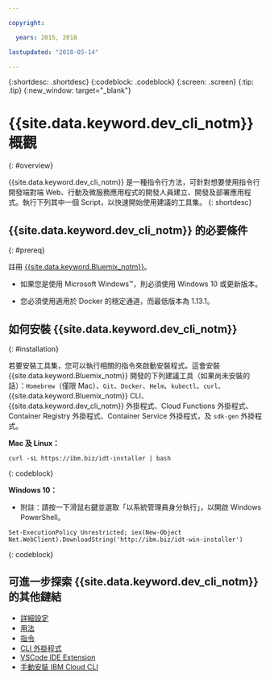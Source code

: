 ```yaml
---

copyright:

  years: 2015, 2018

lastupdated: "2018-05-14"

---
```


{:shortdesc: .shortdesc}
{:codeblock: .codeblock}
{:screen: .screen}
{:tip: .tip}
{:new_window: target="_blank"}

# {{site.data.keyword.dev_cli_notm}} 概觀
{: #overview}

{{site.data.keyword.dev_cli_notm}} 是一種指令行方法，可針對想要使用指令行開發端對端 Web、行動及微服務應用程式的開發人員建立、開發及部署應用程式。執行下列其中一個 Script，以快速開始使用建議的工具集。
{: shortdesc} 

## {{site.data.keyword.dev_cli_notm}} 的必要條件
{: #prereq}

註冊 [{{site.data.keyword.Bluemix_notm}}](http://ibm.biz/ibm-registration)。

* 如果您是使用 Microsoft Windows&trade;，則必須使用 Windows 10 或更新版本。

* 您必須使用適用於 Docker 的穩定通道，而最低版本為 1.13.1。

## 如何安裝 {{site.data.keyword.dev_cli_notm}}
{: #installation}

若要安裝工具集，您可以執行相關的指令來啟動安裝程式。這會安裝 {{site.data.keyword.Bluemix_notm}} 開發的下列建議工具（如果尚未安裝的話）：`Homebrew`（僅限 Mac）、`Git`、`Docker`、`Helm`、`kubectl`、`curl`、{{site.data.keyword.Bluemix_notm}} CLI、{{site.data.keyword.dev_cli_notm}} 外掛程式、Cloud Functions 外掛程式、Container Registry 外掛程式、Container Service 外掛程式，及 `sdk-gen` 外掛程式。

**Mac 及 Linux：**

```
curl -sL https://ibm.biz/idt-installer | bash
```
{: codeblock}


**Windows 10：**

* 附註：請按一下滑鼠右鍵並選取「以系統管理員身分執行」，以開啟 Windows PowerShell。

```
Set-ExecutionPolicy Unrestricted; iex(New-Object Net.WebClient).DownloadString('http://ibm.biz/idt-win-installer')
```
{: codeblock}


## 可進一步探索 {{site.data.keyword.dev_cli_notm}} 的其他鏈結

- [詳細設定](/docs/cli/idt/setting_up_idt.html)
- [用法](/docs/cli/idt/index.html)
- [指令](/docs/cli/idt/commands.html)
- [CLI 外掛程式](/docs/cli/reference/bluemix_cli/extend_cli.html)
- [VSCode IDE Extension](/docs/cli/idt/vscode.html)
- [手動安裝 IBM Cloud CLI](/docs/cli/reference/bluemix_cli/get_started.html)

